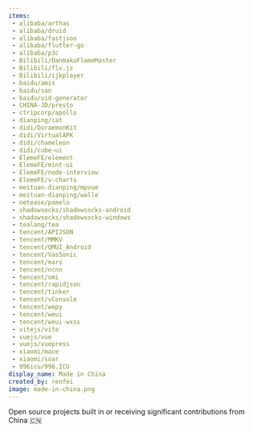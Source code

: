 ```yaml
---
items:
 - alibaba/arthas
 - alibaba/druid
 - alibaba/fastjson
 - alibaba/flutter-go
 - alibaba/p3c
 - Bilibili/DanmakuFlameMaster
 - Bilibili/flv.js
 - Bilibili/ijkplayer
 - baidu/amis
 - baidu/san
 - baidu/uid-generator
 - CHINA-JD/presto
 - ctripcorp/apollo
 - dianping/cat
 - didi/DoraemonKit
 - didi/VirtualAPK
 - didi/chameleon
 - didi/cube-ui
 - ElemeFE/element
 - ElemeFE/mint-ui
 - ElemeFE/node-interview
 - ElemeFE/v-charts
 - meituan-dianping/mpvue
 - meituan-dianping/walle
 - netease/pomelo
 - shadowsocks/shadowsocks-android
 - shadowsocks/shadowsocks-windows
 - tealang/tea
 - tencent/APIJSON
 - tencent/MMKV
 - tencent/QMUI_Android
 - tencent/VasSonic
 - tencent/mars
 - tencent/ncnn
 - tencent/omi
 - tencent/rapidjson
 - tencent/tinker
 - tencent/vConsole
 - tencent/wepy
 - tencent/weui
 - tencent/weui-wxss
 - vitejs/vite
 - vuejs/vue
 - vuejs/vuepress
 - xiaomi/mace
 - xiaomi/soar
 - 996icu/996.ICU
display_name: Made in China
created_by: renfei
image: made-in-china.png
---
```

Open source projects built in or receiving significant contributions from China :cn:

